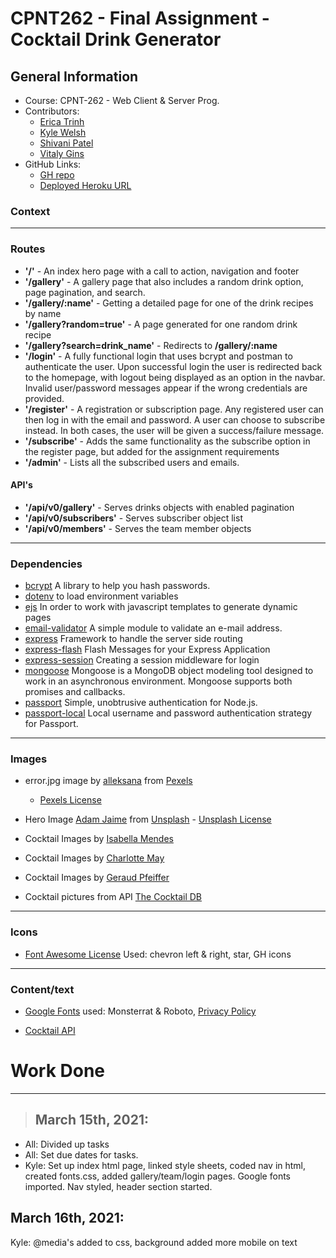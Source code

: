 # CPNT262 - Final Assignment - Cocktail Drink Generator

## General Information

- Course: CPNT-262 - Web Client & Server Prog.
- Contributors:
  - [Erica Trinh](https://github.com/ertrinhh)
  - [Kyle Welsh](https://github.com/Kylewwelsh)
  - [Shivani Patel](https://github.com/Shi-stack)
  - [Vitaly Gins](https://github.com/gvitaly87)
- GitHub Links:
  - [GH repo](https://github.com/gvitaly87/cpnt262-final)
  - [Deployed Heroku URL](https://cocktail-generator-262-final.herokuapp.com/)

### Context

---

### Routes

- **'/'** - An index hero page with a call to action, navigation and footer
- **'/gallery'** - A gallery page that also includes a random drink option, page pagination, and search.
- **'/gallery/:name'** - Getting a detailed page for one of the drink recipes by name
- **'/gallery?random=true'** - A page generated for one random drink recipe
- **'/gallery?search=drink_name'** - Redirects to **/gallery/:name**
- **'/login'** - A fully functional login that uses bcrypt and postman to authenticate the user. Upon successful login the user is redirected back to the homepage, with logout being displayed as an option in the navbar. Invalid user/password messages appear if the wrong credentials are provided.
- **'/register'** - A registration or subscription page. Any registered user can then log in with the email and password. A user can choose to subscribe instead. In both cases, the user will be given a success/failure message.
- **'/subscribe'** - Adds the same functionality as the subscribe option in the register page, but added for the assignment requirements
- **'/admin'** - Lists all the subscribed users and emails.

#### API's

- **'/api/v0/gallery'** - Serves drinks objects with enabled pagination
- **'/api/v0/subscribers'** - Serves subscriber object list
- **'/api/v0/members'** - Serves the team member objects

---

### Dependencies

- [bcrypt](https://www.npmjs.com/package/bcrypt) A library to help you hash passwords.
- [dotenv](https://www.npmjs.com/package/dotenv) to load environment variables
- [ejs](https://www.npmjs.com/package/ejs) In order to work with javascript templates to generate dynamic pages
- [email-validator](https://www.npmjs.com/package/email-validator) A simple module to validate an e-mail address.
- [express](https://www.npmjs.com/package/express) Framework to handle the server side routing
- [express-flash](https://www.npmjs.com/package/express-flash) Flash Messages for your Express Application
- [express-session](https://www.npmjs.com/package/express-session) Creating a session middleware for login
- [mongoose](https://www.npmjs.com/package/mongoose) Mongoose is a MongoDB object modeling tool designed to work in an asynchronous environment. Mongoose supports both promises and callbacks.
- [passport](https://www.npmjs.com/package/passport) Simple, unobtrusive authentication for Node.js.
- [passport-local](https://www.npmjs.com/package/passport-local) Local username and password authentication strategy for Passport.

---

### Images

- error.jpg image by [alleksana](https://www.pexels.com/@alleksana) from [Pexels](https://www.pexels.com/photo/wood-dirty-writing-abstract-4271933/)

  - [Pexels License](https://www.pexels.com/license/)

- Hero Image [Adam Jaime](https://unsplash.com/@arobj) from [Unsplash](https://unsplash.com/photos/dmkmrNptMpw)
  - [Unsplash License](https://unsplash.com/license)

- Cocktail Images by [Isabella Mendes](https://www.pexels.com/@isabella-mendes-107313)

- Cocktail Images by [Charlotte May](https://www.pexels.com/@charlotte-may)

- Cocktail Images by [Geraud Pfeiffer](https://www.pexels.com/@geraud-pfeiffer)

- Cocktail pictures from API [The Cocktail DB](https://www.thecocktaildb.com/api.php)

---

### Icons

- [Font Awesome License](https://fontawesome.com/license) Used: chevron left & right, star, GH icons

---

### Content/text

- [Google Fonts](https://fonts.google.com/?preview.text_type=custom) used: Monsterrat & Roboto, [Privacy Policy](https://policies.google.com/privacy?hl=en)

- [Cocktail API](https://www.thecocktaildb.com/api.php)

# Work Done

---

> ## March 15th, 2021:

- All: Divided up tasks
- All: Set due dates for tasks.
- Kyle: Set up index html page, linked style sheets, coded nav in html, created fonts.css, added gallery/team/login pages. Google fonts imported. Nav styled, header section started.

## March 16th, 2021:

Kyle: @media's added to css, background added more mobile on text
